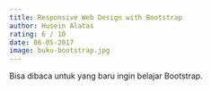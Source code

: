 ```yaml
---
title: Responsive Web Design with Bootstrap
author: Husein Alatas
rating: 6 / 10
date: 06-05-2017
image: buku-bootstrap.jpg
---
```


Bisa dibaca untuk yang baru ingin belajar Bootstrap.